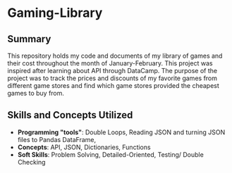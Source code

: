 # Gaming-Library

## Summary
This repository holds my code and documents of my library of games and their cost throughout the month of January-February. This project was inspired after learning about API through DataCamp. The purpose of the project was to track the prices and discounts of my favorite games from different game stores and find which game stores provided the cheapest games to buy from.

## Skills and Concepts Utilized
- **Programming "tools"**: Double Loops, Reading JSON and turning JSON files to Pandas DataFrame,
- **Concepts**: API, JSON, Dictionaries, Functions
- **Soft Skills**: Problem Solving, Detailed-Oriented, Testing/ Double Checking
  

